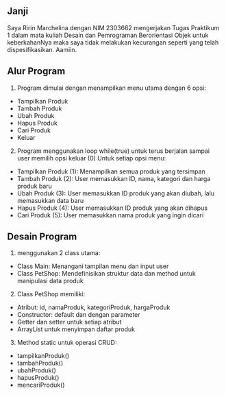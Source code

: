 Janji
---
Saya Ririn Marchelina dengan NIM 2303662 mengerjakan Tugas Praktikum 1 dalam mata kuliah Desain dan Pemrograman Berorientasi Objek untuk keberkahanNya maka saya tidak melakukan kecurangan seperti yang telah dispesifikasikan. Aamiin.

Alur Program
---
1. Program dimulai dengan menampilkan menu utama dengan 6 opsi:
- Tampilkan Produk
- Tambah Produk
- Ubah Produk
- Hapus Produk
- Cari Produk
- Keluar
2. Program menggunakan loop while(true) untuk terus berjalan sampai user memilih opsi keluar (0)
Untuk setiap opsi menu:
- Tampilkan Produk (1): Menampilkan semua produk yang tersimpan
- Tambah Produk (2): User memasukkan ID, nama, kategori dan harga produk baru
- Ubah Produk (3): User memasukkan ID produk yang akan diubah, lalu memasukkan data baru
- Hapus Produk (4): User memasukkan ID produk yang akan dihapus
- Cari Produk (5): User memasukkan nama produk yang ingin dicari

Desain Program
---
1.  menggunakan 2 class utama:
- Class Main: Menangani tampilan menu dan input user
- Class PetShop: Mendefinisikan struktur data dan method untuk manipulasi data produk
2. Class PetShop memiliki:
- Atribut: id, namaProduk, kategoriProduk, hargaProduk
- Constructor: default dan dengan parameter
- Getter dan setter untuk setiap atribut
- ArrayList<PetShop> untuk menyimpan daftar produk
3. Method static untuk operasi CRUD:
- tampilkanProduk()
- tambahProduk()
- ubahProduk()
- hapusProduk()
- mencariProduk()

